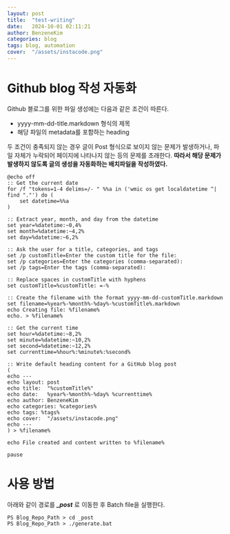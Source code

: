 ```yaml
---
layout: post
title:  "test-writing"
date:   2024-10-01 02:11:21
author: BenzeneKim
categories: blog
tags: blog, automation
cover:  "/assets/instacode.png"
---
```

# Github blog 작성 자동화

Github 블로그를 위한 파일 생성에는 다음과 같은 조건이 따른다.
- yyyy-mm-dd-title.markdown 형식의 제목
- 해당 파일의 metadata를 포함하는 heading

두 조건이 충족되지 않는 경우 글이 Post 형식으로 보이지 않는 문제가 발생하거나, 파일 자체가 누락되어 페이지에 나타나지 않는  등의 문제를 초래한다. __따라서 해당 문제가 발생하지 않도록 글의 생성을 자동화하는 배치파일을 작성하였다.__

```
@echo off
:: Get the current date
for /f "tokens=1-4 delims=/- " %%a in ('wmic os get localdatetime ^| find "."') do (
    set datetime=%%a
)

:: Extract year, month, and day from the datetime
set year=%datetime:~0,4%
set month=%datetime:~4,2%
set day=%datetime:~6,2%

:: Ask the user for a title, categories, and tags
set /p customTitle=Enter the custom title for the file: 
set /p categories=Enter the categories (comma-separated): 
set /p tags=Enter the tags (comma-separated): 

:: Replace spaces in customTitle with hyphens
set customTitle=%customTitle: =-%

:: Create the filename with the format yyyy-mm-dd-customTitle.markdown
set filename=%year%-%month%-%day%-%customTitle%.markdown
echo Creating file: %filename%
echo. > %filename%

:: Get the current time
set hour=%datetime:~8,2%
set minute=%datetime:~10,2%
set second=%datetime:~12,2%
set currenttime=%hour%:%minute%:%second%

:: Write default heading content for a GitHub blog post
(
echo ---
echo layout: post
echo title:  "%customTitle%"
echo date:   %year%-%month%-%day% %currenttime%
echo author: BenzeneKim
echo categories: %categories%
echo tags: %tags%
echo cover:  "/assets/instacode.png"
echo ---
) > %filename%

echo File created and content written to %filename%

pause

```

# 사용 방법

아래와 같이 경로를 ***_post*** 로 이동한 후 Batch file을 실행한다.
```
PS Blog_Repo_Path > cd _post
PS Blog_Repo_Path > ./generate.bat
```